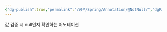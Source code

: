 ```yaml
---
{"dg-publish":true,"permalink":"/공부/Spring/Annotation/@NotNull/","dgPassFrontmatter":true}
---
```


 값 검증 시 null인지 확인하는 어노테이션